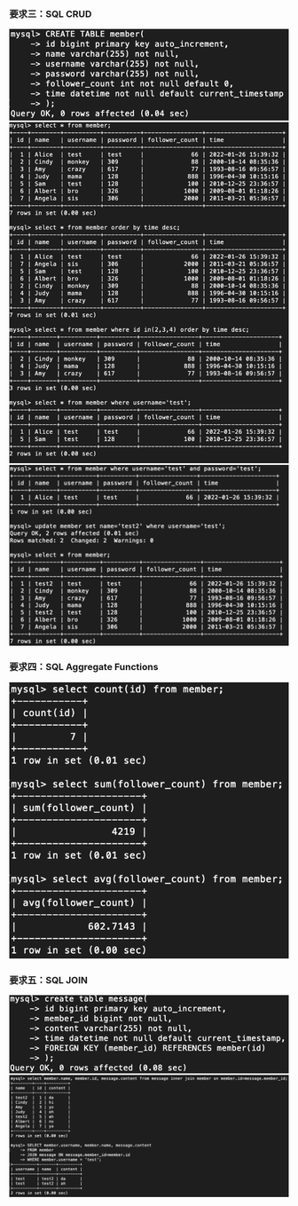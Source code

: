 ### 要求三：SQL CRUD

![This is table member](table_member.png)
![](demand3-1.png)
![](demand3-2.png)

### 要求四：SQL Aggregate Functions

![](demand4.png)

### 要求五：SQL JOIN

![This is table message](table_message.png)
![](demand5.png)


